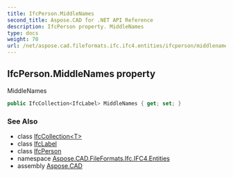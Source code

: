 ```yaml
---
title: IfcPerson.MiddleNames
second_title: Aspose.CAD for .NET API Reference
description: IfcPerson property. MiddleNames
type: docs
weight: 70
url: /net/aspose.cad.fileformats.ifc.ifc4.entities/ifcperson/middlenames/
---
```

## IfcPerson.MiddleNames property

MiddleNames

```csharp
public IfcCollection<IfcLabel> MiddleNames { get; set; }
```

### See Also

* class [IfcCollection&lt;T&gt;](../../../aspose.cad.fileformats.ifc/ifccollection-1/)
* class [IfcLabel](../../../aspose.cad.fileformats.ifc.ifc4.types/ifclabel/)
* class [IfcPerson](../)
* namespace [Aspose.CAD.FileFormats.Ifc.IFC4.Entities](../../ifcperson/)
* assembly [Aspose.CAD](../../../)


